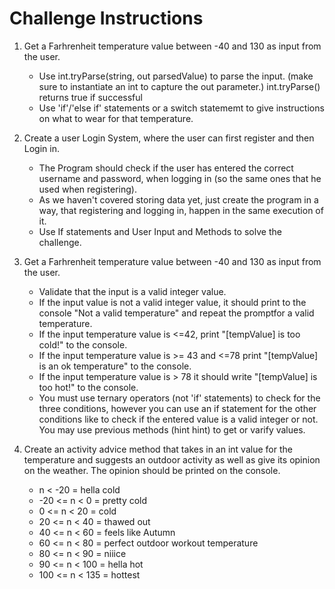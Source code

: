 # Challenge Instructions
1. Get a Farhrenheit temperature value between -40 and 130 as input from the user.
    - Use int.tryParse(string, out parsedValue) to parse the 
    input. (make sure to instantiate an int to capture the
    out parameter.) int.tryParse() returns true if successful
    - Use 'if'/'else if' statements or a switch statememt to give instructions
    on what to wear for that temperature.

2. Create a user Login System, where the user can first register and then Login in. 
    - The Program should check if the user has entered the correct username and password, when logging in (so the same ones that he used when registering).
    - As we haven't covered storing data yet, just create the program in a way, that registering and logging in, happen in the same execution of it.
    - Use If statements and User Input and Methods to solve the challenge.

3. Get a Farhrenheit temperature value between -40 and 130 as input from the user.
    - Validate that the input is a valid integer value. 
    - If the input value is not a valid integer value, it should print to the console "Not a valid temperature" and repeat the promptfor a valid temperature.
    - If the input temperature value is <=42, print "[tempValue] is too cold!" to the console.
    - If the input temperature value is >= 43 and <=78 print "[tempValue] is an ok temperature" to the console.
    - If the input temperature value is > 78 it should write "[tempValue] is too hot!" to the console.
    - You must use ternary operators (not 'if' statements) to check for the three conditions, 
    however you can use an if statement for the other conditions like to check if the 
    entered value is a valid integer or not. You may use previous methods (hint hint) 
    to get or varify values.

4. Create an activity advice method that takes in an int value for the temperature and suggests an outdoor activity as well as give its opinion on the weather. The opinion should be printed on the console.
    - n < -20 = hella cold
    - -20 <= n < 0 = pretty cold
    - 0 <= n < 20 = cold
    - 20 <= n < 40 = thawed out
    - 40 <= n < 60 = feels like Autumn
    - 60 <= n < 80 = perfect outdoor workout temperature
    - 80 <= n < 90 = niiice
    - 90 <= n < 100 = hella hot
    - 100 <= n < 135 = hottest

